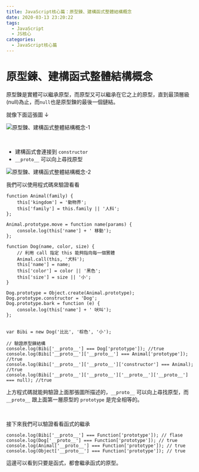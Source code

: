 ```yaml
---
title: JavaScript核心篇：原型鍊、建構函式整體結構概念
date: 2020-03-13 23:20:22
tags:
  - JavaScript
  - JS核心
categories: 
  - JavaScript核心篇
---
```



# 原型鍊、建構函式整體結構概念

原型鍊是實體可以繼承原型，而原型又可以繼承在它之上的原型，直到最頂層級(null)為止，而`null`也是原型鍊的最後一個鏈結。

就像下面這張圖 ↓

![原型鍊、建構函式整體結構概念-1](https://firebasestorage.googleapis.com/v0/b/cheetoblog-8edf4.appspot.com/o/JS%EF%BC%9A%E6%A0%B8%E5%BF%83%E7%AF%87%2F%E5%8E%9F%E5%9E%8B%E9%8D%8A%E3%80%81%E5%BB%BA%E6%A7%8B%E5%87%BD%E5%BC%8F%E6%95%B4%E9%AB%94%E7%B5%90%E6%A7%8B%E6%A6%82%E5%BF%B5-1.jpg?alt=media&token=33666420-9e14-4595-89c4-90e96d6f1382)

<!--more-->

<br>


* 建構函式會連接到 `constructor` 
* `__proto__` 可以向上尋找原型

![原型鍊、建構函式整體結構概念-2](https://firebasestorage.googleapis.com/v0/b/cheetoblog-8edf4.appspot.com/o/JS%EF%BC%9A%E6%A0%B8%E5%BF%83%E7%AF%87%2F%E5%8E%9F%E5%9E%8B%E9%8D%8A%E3%80%81%E5%BB%BA%E6%A7%8B%E5%87%BD%E5%BC%8F%E6%95%B4%E9%AB%94%E7%B5%90%E6%A7%8B%E6%A6%82%E5%BF%B5-2.jpg?alt=media&token=56b911ca-a91c-49af-9987-8925ff93a59f)

我們可以使用程式碼來驗證看看

```
function Animal(family) {
	this['kingdom'] = '動物界';
	this['family'] = this.family || '人科';
};

Animal.prototype.move = function name(params) {
	console.log(this['name'] + ' 移動');
};

function Dog(name, color, size) {
	// 利用 call 指定 this 能夠指向每一個實體
	Animal.call(this, '犬科');
	this['name'] = name;
	this['color'] = color || '黑色';
	this['size'] = size || '小';
}

Dog.prototype = Object.create(Animal.prototype);
Dog.prototype.constructor = 'Dog';
Dog.prototype.bark = function (e) {
	console.log(this['name'] + ' 吠叫');
};


var Bibi = new Dog('比比', '棕色', '小');

// 驗證原型鍊結構
console.log(Bibi['__proto__'] === Dog['prototype']); //true
console.log(Bibi['__proto__']['__proto__'] === Animal['prototype']);  //true
console.log(Bibi['__proto__']['__proto__']['constructor'] === Animal); //true
console.log(Bibi['__proto__']['__proto__']['__proto__']['__proto__'] === null); //true
```

上方程式碼就能夠驗證上面那張圖所描述的，`__proto__` 可以向上尋找原型，而 `__proto__` 跟上面第一層原型的 `prototype` 是完全相等的。

<br>

接下來我們可以驗證看看函式的繼承

```
console.log(Bibi['__proto__'] === Function['prototype']); // flase
console.log(Dog['__proto__'] === Function['prototype']); // true
console.log(Animal['__proto__'] === Function['prototype']); // true
console.log(Object['__proto__'] === Function['prototype']); // true
```

這邊可以看到只要是函式，都會繼承函式的原型。